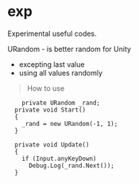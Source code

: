 # exp
Experimental useful codes.

URandom - is better random for Unity
  * excepting last value
  * using all values randomly
  > How to use
  
        private URandom _rand;
      private void Start()
      {
        _rand = new URandom(-1, 1);
      }

      private void Update()
      {
        if (Input.anyKeyDown)
          Debug.Log(_rand.Next());
      }
